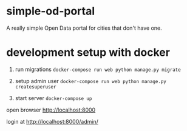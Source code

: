 # simple-od-portal
A really simple Open Data portal for cities that don't have one.

# development setup with docker

1. run migrations `docker-compose run web python manage.py migrate`

2. setup admin user `docker-compose run web python manage.py createsuperuser`

3. start server `docker-compose up`

open browser [http://localhost:8000](http://localhost:8000)

login at [http://localhost:8000/admin/](http://localhost:8000/admin/)
